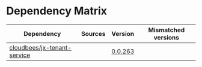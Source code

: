 # Dependency Matrix

Dependency | Sources | Version | Mismatched versions
---------- | ------- | ------- | -------------------
[cloudbees/jx-tenant-service](https://github.com/cloudbees/jx-tenant-service) |  | [0.0.263](https://github.com/cloudbees/jx-tenant-service/releases/tag/v0.0.263) | 
